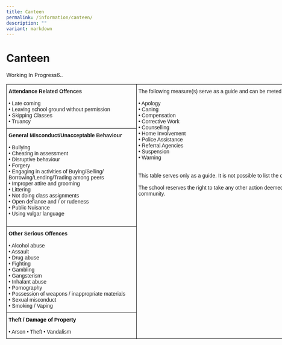 ```yaml
---
title: Canteen
permalink: /information/canteen/
description: ""
variant: markdown
---
```

<h1><strong>Canteen</strong></h1>
Working In Progress6..

<table class="tg" style="border-collapse:collapse;border-spacing:0;table-layout: fixed; width: 1275px"><colgroup><col style="width: 345px"><col style="width: 930px"></colgroup>
<thead>
<tr><td style="border-color:black;border-style:solid;border-width:1px;font-family:Arial, sans-serif;font-size:14px;overflow:hidden;padding:10px 5px;text-align:left;vertical-align:top;word-break:normal"><span style="font-weight:bold">Attendance Related Offences</span><br>   <br>• Late coming <br>• Leaving school ground without permission   <br>• Skipping Classes   <br>• Truancy   <br>    </td>
<td rowspan="4" style="border-color:black;border-style:solid;border-width:1px;font-family:Arial, sans-serif;font-size:14px;overflow:hidden;padding:10px 5px;text-align:left;vertical-align:top;word-break:normal"> The following measure(s) serve as a guide and can be meted out by the school authorities.                                   <br>   <br>• Apology   <br>• Caning   <br>• Compensation   <br>• Corrective Work   <br>• Counselling   <br>• Home Involvement   <br>• Police Assistance   <br>• Referral Agencies   <br>• Suspension   <br>• Warning<br>   <br>    <br>This table serves only as a guide. It is not possible to list the details of all offences and their consequences.<br> <br>The school reserves the right to take any other action deemed appropriate by the school in the best interest of our students, staff and the community.<br>   <br>    </td></tr>
<tr><td style="border-color:black;border-style:solid;border-width:1px;font-family:Arial, sans-serif;font-size:14px;overflow:hidden;padding:10px 5px;text-align:left;vertical-align:top;word-break:normal"><span style="font-weight:bold">General Misconduct/Unacceptable Behaviour</span><br>   <br>• Bullying   <br>• Cheating in assessment   <br>• Disruptive behaviour   <br>• Forgery   <br>• Engaging in activities of Buying/Selling/   <br>  Borrowing/Lending/Trading among peers <br>• Improper attire and grooming   <br>• Littering   <br>• Not doing class assignments   <br>• Open defiance and / or rudeness    <br>• Public Nuisance   <br>• Using vulgar language<br>   <br>    </td></tr>
<tr><td style="border-color:black;border-style:solid;border-width:1px;font-family:Arial, sans-serif;font-size:14px;overflow:hidden;padding:10px 5px;text-align:left;vertical-align:top;word-break:normal"><span style="font-weight:bold">Other Serious Offences</span><br>   <br>• Alcohol abuse   <br>• Assault   <br>• Drug abuse   <br>• Fighting   <br>• Gambling   <br>• Gangsterism   <br>• Inhalant abuse   <br>• Pornography   <br>• Possession of weapons / inappropriate materials   <br>• Sexual misconduct   <br>• Smoking / Vaping<br>       </td></tr><tr><td style="border-color:black;border-style:solid;border-width:1px;font-family:Arial, sans-serif;font-size:14px;overflow:hidden;padding:10px 5px;text-align:left;vertical-align:top;word-break:normal"> <span style="font-weight:bold;color:black">Theft / Damage of Property</span><br>   <br>• Arson  • Theft    • Vandalism<br>       </td></tr></thead></table>
